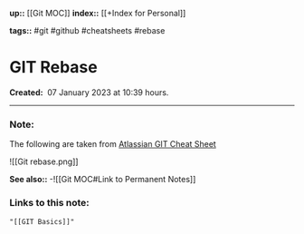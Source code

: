 **up::** [[Git MOC]]
**index::** [[+Index for Personal]]
 

**tags::** #git #github #cheatsheets #rebase 

# GIT Rebase

**Created:**  07 January 2023 at  10:39 hours.

___
### Note:
The following are taken from [Atlassian GIT Cheat Sheet](https://wac-cdn.atlassian.com/dam/jcr:e7e22f25-bba2-4ef1-a197-53f46b6df4a5/SWTM-2088_Atlassian-Git-Cheatsheet.pdf?cdnVersion=697)

![[Git rebase.png]]


**See also::** 
-![[Git MOC#Link to Permanent Notes]]



### Links to this note:
```query
"[[GIT Basics]]"
```

